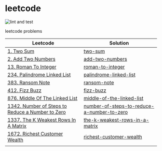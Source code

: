 # leetcode

![lint and test](https://github.com/xzag/leetcode/actions/workflows/ci.yml/badge.svg)

leetcode problems

| Leetcode                                                                                                                      | Solution                                                                                  |
|-------------------------------------------------------------------------------------------------------------------------------|-------------------------------------------------------------------------------------------|
| [1. Two Sum](https://leetcode.com/problems/two-sum/)                                                                          | [two-sum](two-sum/)                                                                       |
| [2. Add Two Numbers](https://leetcode.com/problems/add-two-numbers/)                                                          | [add-two-numbers](add-two-numbers/)                                                       |
| [13. Roman To Integer](https://leetcode.com/problems/roman-to-integer/)                                                       | [roman-to-integer](roman-to-integer/)                                                     |
| [234. Palindrome Linked List](https://leetcode.com/problems/palindrome-linked-list/)                                          | [palindrome-linked-list](palindrome-linked-list/)                                         |
| [383. Ransom Note](https://leetcode.com/problems/ransom-note/)                                                                | [ransom-note](ransom-note/)                                                               |
| [412. Fizz Buzz](https://leetcode.com/problems/fizz-buzz/)                                                                    | [fizz-buzz](fizz-buzz/)                                                                   |
| [876. Middle Of The Linked List](https://leetcode.com/problems/middle-of-the-linked-list/)                                    | [middle-of-the-linked-list](middle-of-the-linked-list)                                    |
| [1342. Number of Steps to Reduce a Number to Zero](https://leetcode.com/problems/number-of-steps-to-reduce-a-number-to-zero/) | [number-of-steps-to-reduce-a-number-to-zero](number-of-steps-to-reduce-a-number-to-zero/) |
| [1337. The K Weakest Rows In A Matrix](https://leetcode.com/problems/the-k-weakest-rows-in-a-matrix/)                         | [the-k-weakest-rows-in-a-matrix](the-k-weakest-rows-in-a-matrix/)                         |
| [1672. Richest Customer Wealth](https://leetcode.com/problems/richest-customer-wealth/)                                       | [richest-customer-wealth](richest-customer-wealth/)                                       |
|                                                                                                                               |                                                                                           |

